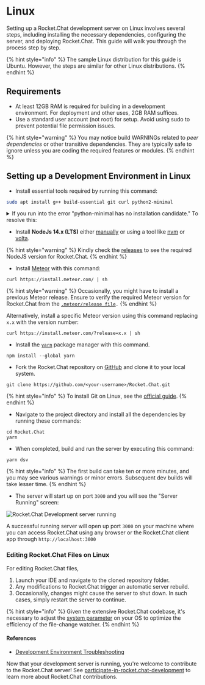 # Linux

Setting up a Rocket.Chat development server on Linux involves several steps, including installing the necessary dependencies, configuring the server, and deploying Rocket.Chat. This guide will walk you through the process step by step.&#x20;

{% hint style="info" %}
The sample Linux distribution for this guide is Ubuntu. However, the steps are similar for other Linux distributions.
{% endhint %}

## Requirements

* At least 12GB RAM is required for building in a development environment. For deployment and other uses, 2GB RAM suffices.
* Use a standard user account (not root) for setup. Avoid using sudo to prevent potential file permission issues.

{% hint style="warning" %}
You may notice build WARNINGs related to _peer dependencies_ or other transitive dependencies. They are typically safe to ignore unless you are coding the required features or modules.
{% endhint %}

## Setting up a Development Environment in Linux

* Install essential tools required by running this command:

```bash
sudo apt install g++ build-essential git curl python2-minimal
```

<details>

<summary>If you run into the error "python-minimal has no installation candidate." To  resolve this:</summary>

* Install `software-properties-common`

```
sudo apt-get install software-properties-common
```

`software-properties-common` package is an alternate one for `python-software-properties`.

for <= 12.04

```
sudo apt-get install python-software-properties
```

for >= 12.10

```
sudo apt-get install software-properties-common
```

</details>

* Install **NodeJs 14.x (LTS)** either [manually](https://nodejs.org/dist/latest-v14.x/) or using a tool like [nvm](https://github.com/creationix/nvm) or [volta](https://volta.sh/).

{% hint style="warning" %}
Kindly check the [releases](https://github.com/RocketChat/Rocket.Chat/releases) to see the required NodeJS  version for Rocket.Chat.
{% endhint %}

* Install [Meteor](https://www.meteor.com/install) with this command:

```
curl https://install.meteor.com/ | sh
```

{% hint style="warning" %}
Occasionally, you might have to install a previous Meteor release. Ensure to verify the required Meteor version for Rocket.Chat from the  [`.meteor/release file`](https://github.com/RocketChat/Rocket.Chat/blob/develop/apps/meteor/.meteor/release)`.`
{% endhint %}

Alternatively, install a specific Meteor version using this command replacing `x.x` with the version number:

```
curl https://install.meteor.com/?release=x.x | sh
```

* Install the [`yarn`](https://yarnpkg.com/getting-started/install) package manager with this command.

```
npm install --global yarn
```

* Fork the Rocket.Chat repository on [GitHub](https://github.com/RocketChat/Rocket.Chat) and clone it to your local system.

```
git clone https://github.com/<your-username>/Rocket.Chat.git
```

{% hint style="info" %}
To install Git on Linux, see the [official guide](https://git-scm.com/book/en/v2/Getting-Started-Installing-Git).
{% endhint %}

* Navigate to the project directory and install all the dependencies by running these commands:

```
cd Rocket.Chat
yarn
```

* When completed, build and run the server by executing this command:

```
yarn dsv
```

{% hint style="info" %}
The first build can take ten or more minutes, and you may see various warnings or minor errors. Subsequent dev builds will take lesser time.
{% endhint %}

* The server will start up on port `3000` and you will see the "Server Running" screen:

![Rocket.Chat Development server running](<../../../.gitbook/assets/Rocket.Chat Development server running>)

A successful running server will open up port `3000` on your machine where you can access Rocket.Chat using any browser or the Rocket.Chat client app through `http://localhost:3000`

### Editing Rocket.Chat Files on Linux

For editing Rocket.Chat files,

1. Launch your IDE and navigate to the cloned repository folder.
2. Any modifications to Rocket.Chat trigger an automatic server rebuild.
3. Occasionally, changes might cause the server to shut down. In such cases, simply restart the server to continue.

{% hint style="info" %}
Given the extensive Rocket.Chat codebase, it's necessary to adjust the [system parameter](https://github.com/meteor/docs/blob/master/long-form/file-change-watcher-efficiency.md) on your OS to optimize the efficiency of the file-change watcher.
{% endhint %}

#### **References**

* [Development Environment Troubleshooting](../../../contribute-to-rocket.chat/modes-of-contribution/participate-in-rocket.chat-development/troubleshooting.md)

Now that your development server is running, you're welcome to contribute to the Rocket.Chat server! See [participate-in-rocket.chat-development](../../../contribute-to-rocket.chat/modes-of-contribution/participate-in-rocket.chat-development/ "mention") to learn more about Rocket.Chat contributions.
